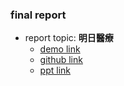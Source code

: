 ### final report
- report topic: **明日醫療**
  -  [demo link](http://rpubs.com/qk0926)
  -  [github link](https://github.com/qk0926/NTU_data_course_2018/tree/master/final)
  -  [ppt link](https://qk0926.github.io/NTU_data_course_2018/final/明日安寧-Final.pdf)  


